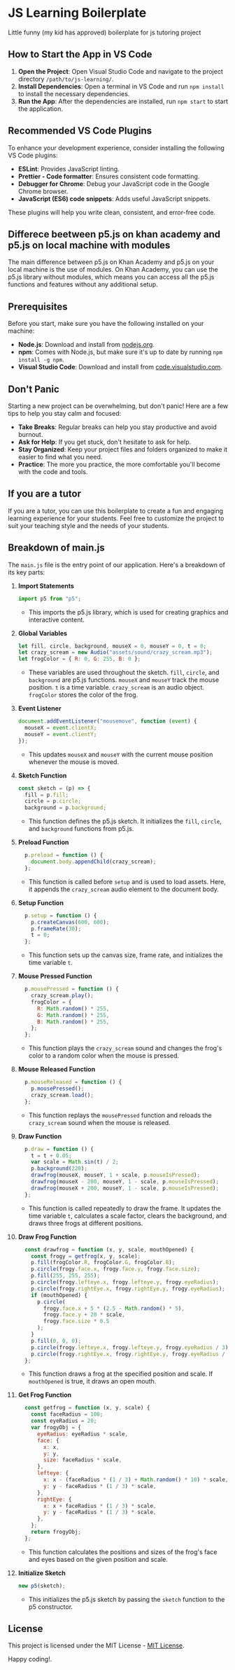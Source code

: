 
# JS Learning Boilerplate

Little funny (my kid has approved) boilerplate for js tutoring project

## How to Start the App in VS Code

1. **Open the Project**: Open Visual Studio Code and navigate to the project directory `/path/to/js-learning/`.
2. **Install Dependencies**: Open a terminal in VS Code and run `npm install` to install the necessary dependencies.
3. **Run the App**: After the dependencies are installed, run `npm start` to start the application.

## Recommended VS Code Plugins

To enhance your development experience, consider installing the following VS Code plugins:
- **ESLint**: Provides JavaScript linting.
- **Prettier - Code formatter**: Ensures consistent code formatting.
- **Debugger for Chrome**: Debug your JavaScript code in the Google Chrome browser.
- **JavaScript (ES6) code snippets**: Adds useful JavaScript snippets.

These plugins will help you write clean, consistent, and error-free code.

## Differece beetween p5.js on khan academy and p5.js on local machine with modules

The main difference between p5.js on Khan Academy and p5.js on your local machine is the use of modules. On Khan Academy, you can use the p5.js library without modules, which means you can access all the p5.js functions and features without any additional setup.



## Prerequisites

Before you start, make sure you have the following installed on your machine:
- **Node.js**: Download and install from [nodejs.org](https://nodejs.org/).
- **npm**: Comes with Node.js, but make sure it's up to date by running `npm install -g npm`.
- **Visual Studio Code**: Download and install from [code.visualstudio.com](https://code.visualstudio.com/).

## Don't Panic

Starting a new project can be overwhelming, but don't panic! Here are a few tips to help you stay calm and focused:
- **Take Breaks**: Regular breaks can help you stay productive and avoid burnout.
- **Ask for Help**: If you get stuck, don't hesitate to ask for help.
- **Stay Organized**: Keep your project files and folders organized to make it easier to find what you need.
- **Practice**: The more you practice, the more comfortable you'll become with the code and tools.

## If you are a tutor

If you are a tutor, you can use this boilerplate to create a fun and engaging learning experience for your students. Feel free to customize the project to suit your teaching style and the needs of your students.

## Breakdown of main.js

The `main.js` file is the entry point of our application. Here's a breakdown of its key parts:

1. **Import Statements**
    ```javascript
    import p5 from "p5";
    ```
    - This imports the p5.js library, which is used for creating graphics and interactive content.

2. **Global Variables**
    ```javascript
    let fill, circle, background, mouseX = 0, mouseY = 0, t = 0;
    let crazy_scream = new Audio("assets/sound/crazy_scream.mp3");
    let frogColor = { R: 0, G: 255, B: 0 };
    ```
    - These variables are used throughout the sketch. `fill`, `circle`, and `background` are p5.js functions. `mouseX` and `mouseY` track the mouse position. `t` is a time variable. `crazy_scream` is an audio object. `frogColor` stores the color of the frog.

3. **Event Listener**
    ```javascript
    document.addEventListener("mousemove", function (event) {
      mouseX = event.clientX;
      mouseY = event.clientY;
    });
    ```
    - This updates `mouseX` and `mouseY` with the current mouse position whenever the mouse is moved.

4. **Sketch Function**
    ```javascript
    const sketch = (p) => {
      fill = p.fill;
      circle = p.circle;
      background = p.background;
    ```
    - This function defines the p5.js sketch. It initializes the `fill`, `circle`, and `background` functions from p5.js.

5. **Preload Function**
    ```javascript
      p.preload = function () {
        document.body.appendChild(crazy_scream);
      };
    ```
    - This function is called before `setup` and is used to load assets. Here, it appends the `crazy_scream` audio element to the document body.

6. **Setup Function**
    ```javascript
      p.setup = function () {
        p.createCanvas(600, 600);
        p.frameRate(30);
        t = 0;
      };
    ```
    - This function sets up the canvas size, frame rate, and initializes the time variable `t`.

7. **Mouse Pressed Function**
    ```javascript
      p.mousePressed = function () {
        crazy_scream.play();
        frogColor = {
          R: Math.random() * 255,
          G: Math.random() * 255,
          B: Math.random() * 255,
        };
      };
    ```
    - This function plays the `crazy_scream` sound and changes the frog's color to a random color when the mouse is pressed.

8. **Mouse Released Function**
    ```javascript
      p.mouseReleased = function () {
        p.mousePressed();
        crazy_scream.load();
      };
    ```
    - This function replays the `mousePressed` function and reloads the `crazy_scream` sound when the mouse is released.

9. **Draw Function**
    ```javascript
      p.draw = function () {
        t = t + 0.05;
        var scale = Math.sin(t) / 2;
        p.background(220);
        drawfrog(mouseX, mouseY, 1 + scale, p.mouseIsPressed);
        drawfrog(mouseX - 200, mouseY, 1 - scale, p.mouseIsPressed);
        drawfrog(mouseX + 200, mouseY, 1 - scale, p.mouseIsPressed);
      };
    ```
    - This function is called repeatedly to draw the frame. It updates the time variable `t`, calculates a scale factor, clears the background, and draws three frogs at different positions.

10. **Draw Frog Function**
    ```javascript
      const drawfrog = function (x, y, scale, mouthOpened) {
        const frogy = getfrog(x, y, scale);
        p.fill(frogColor.R, frogColor.G, frogColor.B);
        p.circle(frogy.face.x, frogy.face.y, frogy.face.size);
        p.fill(255, 255, 255);
        p.circle(frogy.lefteye.x, frogy.lefteye.y, frogy.eyeRadius);
        p.circle(frogy.rightEye.x, frogy.rightEye.y, frogy.eyeRadius);
        if (mouthOpened) {
          p.circle(
            frogy.face.x + 5 * (2.5 - Math.random() * 5),
            frogy.face.y + 20 * scale,
            frogy.face.size * 0.5
          );
        }
        p.fill(0, 0, 0);
        p.circle(frogy.lefteye.x, frogy.lefteye.y, frogy.eyeRadius / 3);
        p.circle(frogy.rightEye.x, frogy.rightEye.y, frogy.eyeRadius / 3);
      };
    ```
    - This function draws a frog at the specified position and scale. If `mouthOpened` is true, it draws an open mouth.

11. **Get Frog Function**
    ```javascript
      const getfrog = function (x, y, scale) {
        const faceRadius = 100;
        const eyeRadius = 20;
        var frogyObj = {
          eyeRadius: eyeRadius * scale,
          face: {
            x: x,
            y: y,
            size: faceRadius * scale,
          },
          lefteye: {
            x: x - (faceRadius * (1 / 3) + Math.random() * 10) * scale,
            y: y - faceRadius * (1 / 3) * scale,
          },
          rightEye: {
            x: x + faceRadius * (1 / 3) * scale,
            y: y - faceRadius * (1 / 3) * scale,
          },
        };
        return frogyObj;
      };
    ```
    - This function calculates the positions and sizes of the frog's face and eyes based on the given position and scale.

12. **Initialize Sketch**
    ```javascript
    new p5(sketch);
    ```
    - This initializes the p5.js sketch by passing the `sketch` function to the p5 constructor.

## License

This project is licensed under the MIT License - [MIT License](https://opensource.org/licenses/MIT).

Happy coding!.